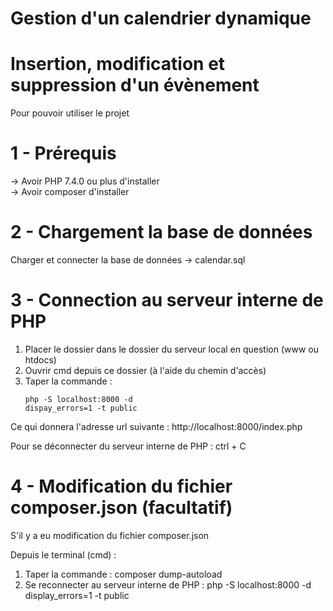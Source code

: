 # Gestion d'un calendrier dynamique
# Insertion, modification et suppression d'un évènement

Pour pouvoir utiliser le projet

# 1 - Prérequis
-> Avoir PHP 7.4.0 ou plus d'installer<br>
-> Avoir composer d'installer

# 2 - Chargement la base de données 
Charger et connecter la base de données -> calendar.sql

# 3 - Connection au serveur interne de PHP
1) Placer le dossier dans le dossier du serveur local en question (www ou htdocs)
2) Ouvrir cmd depuis ce dossier (à l'aide du chemin d'accès)
3) Taper la commande : <pre><code>php -S localhost:8000 -d dispay_errors=1 -t public</code></pre>

Ce qui donnera l'adresse url suivante : http://localhost:8000/index.php

Pour se déconnecter du serveur interne de PHP : ctrl + C

# 4 - Modification du fichier composer.json (facultatif)
S'il y a eu modification du fichier composer.json

Depuis le terminal (cmd) :
1) Taper la commande : composer dump-autoload
3) Se reconnecter au serveur interne de PHP : php -S localhost:8000 -d display_errors=1 -t public
